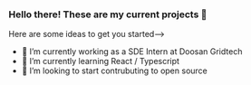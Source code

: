 ### Hello there! These are my current projects 👋

Here are some ideas to get you started-->

- 🔭 I’m currently working as a SDE Intern at Doosan Gridtech
- 🌱 I’m currently learning React / Typescript
- 👯 I’m looking to start contrubuting to open source

